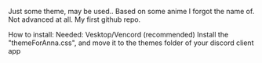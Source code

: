 Just some theme, may be used..
Based on some anime I forgot the name of.
Not advanced at all.
My first github repo.

How to install:
Needed: Vesktop/Vencord (recommended)
Install the "themeForAnna.css", and move it to the themes folder of your discord client app
